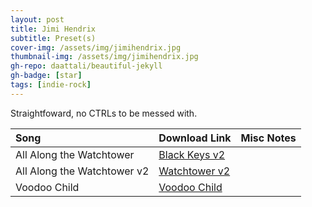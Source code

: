 ```yaml
---
layout: post
title: Jimi Hendrix
subtitle: Preset(s)
cover-img: /assets/img/jimihendrix.jpg
thumbnail-img: /assets/img/jimihendrix.jpg
gh-repo: daattali/beautiful-jekyll
gh-badge: [star]
tags: [indie-rock]
---
```


Straightfoward, no CTRLs to be messed with.

| Song | Download Link | Misc Notes |
| :------ |:--- |:--- |
| All Along the Watchtower | <a href="https://github.com/JonathanHagen/jonathanhagen.github.io/blob/f05f9154e801101e6ad0c0fb5d72cdeecb5e4c49/presets/Watchtower.prst?raw=true" target="_blank" class="button">Black Keys v2</a> |  |
| All Along the Watchtower v2 | <a href="https://github.com/JonathanHagen/jonathanhagen.github.io/blob/f05f9154e801101e6ad0c0fb5d72cdeecb5e4c49/presets/Watchtower%20v2.prst?raw=true" target="_blank">Watchtower v2</a> |  |
| Voodoo Child | <a href="https://github.com/JonathanHagen/jonathanhagen.github.io/blob/f05f9154e801101e6ad0c0fb5d72cdeecb5e4c49/presets/Voodoo%20Child.prst?raw=true" target="_blank" class="button">Voodoo Child</a> |  |

